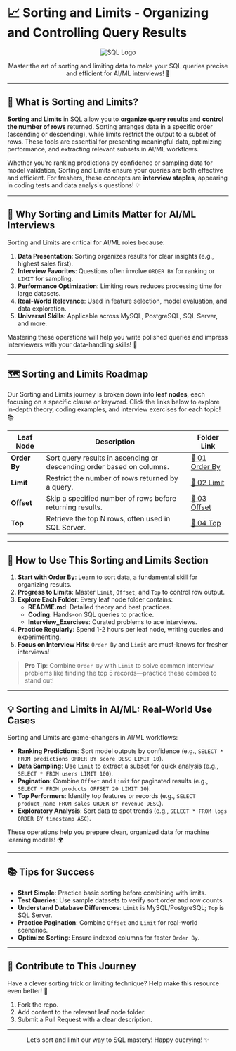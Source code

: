 # 📈 Sorting and Limits - Organizing and Controlling Query Results

<div align="center">
  <img src="https://img.shields.io/badge/SQL-4479A1?style=for-the-badge&logo=postgresql&logoColor=white" alt="SQL Logo" />
</div>

<p align="center">Master the art of sorting and limiting data to make your SQL queries precise and efficient for AI/ML interviews! 🚀</p>

---

## 🌟 What is Sorting and Limits?

**Sorting and Limits** in SQL allow you to **organize query results** and **control the number of rows** returned. Sorting arranges data in a specific order (ascending or descending), while limits restrict the output to a subset of rows. These tools are essential for presenting meaningful data, optimizing performance, and extracting relevant subsets in AI/ML workflows.

Whether you’re ranking predictions by confidence or sampling data for model validation, Sorting and Limits ensure your queries are both effective and efficient. For freshers, these concepts are **interview staples**, appearing in coding tests and data analysis questions! 💡

---

## 🎯 Why Sorting and Limits Matter for AI/ML Interviews

Sorting and Limits are critical for AI/ML roles because:

1. **Data Presentation**: Sorting organizes results for clear insights (e.g., highest sales first).
2. **Interview Favorites**: Questions often involve `ORDER BY` for ranking or `LIMIT` for sampling.
3. **Performance Optimization**: Limiting rows reduces processing time for large datasets.
4. **Real-World Relevance**: Used in feature selection, model evaluation, and data exploration.
5. **Universal Skills**: Applicable across MySQL, PostgreSQL, SQL Server, and more.

Mastering these operations will help you write polished queries and impress interviewers with your data-handling skills! 🌟

---

## 🗺️ Sorting and Limits Roadmap

Our Sorting and Limits journey is broken down into **leaf nodes**, each focusing on a specific clause or keyword. Click the links below to explore in-depth theory, coding examples, and interview exercises for each topic! 📚

| Leaf Node | Description | Folder Link |
|-----------|-------------|-------------|
| **Order By** | Sort query results in ascending or descending order based on columns. | [📂 01 Order By](./01%20Order%20By) |
| **Limit** | Restrict the number of rows returned by a query. | [📂 02 Limit](./02%20Limit) |
| **Offset** | Skip a specified number of rows before returning results. | [📂 03 Offset](./03%20Offset) |
| **Top** | Retrieve the top N rows, often used in SQL Server. | [📂 04 Top](./04%20Top) |

---

## 🚀 How to Use This Sorting and Limits Section

1. **Start with Order By**: Learn to sort data, a fundamental skill for organizing results.
2. **Progress to Limits**: Master `Limit`, `Offset`, and `Top` to control row output.
3. **Explore Each Folder**: Every leaf node folder contains:
   - **README.md**: Detailed theory and best practices.
   - **Coding**: Hands-on SQL queries to practice.
   - **Interview_Exercises**: Curated problems to ace interviews.
4. **Practice Regularly**: Spend 1-2 hours per leaf node, writing queries and experimenting.
5. **Focus on Interview Hits**: `Order By` and `Limit` are must-knows for fresher interviews!

> **Pro Tip**: Combine `Order By` with `Limit` to solve common interview problems like finding the top 5 records—practice these combos to stand out!

---

## 💡 Sorting and Limits in AI/ML: Real-World Use Cases

Sorting and Limits are game-changers in AI/ML workflows:

- **Ranking Predictions**: Sort model outputs by confidence (e.g., `SELECT * FROM predictions ORDER BY score DESC LIMIT 10`).
- **Data Sampling**: Use `Limit` to extract a subset for quick analysis (e.g., `SELECT * FROM users LIMIT 100`).
- **Pagination**: Combine `Offset` and `Limit` for paginated results (e.g., `SELECT * FROM products OFFSET 20 LIMIT 10`).
- **Top Performers**: Identify top features or records (e.g., `SELECT product_name FROM sales ORDER BY revenue DESC`).
- **Exploratory Analysis**: Sort data to spot trends (e.g., `SELECT * FROM logs ORDER BY timestamp ASC`).

These operations help you prepare clean, organized data for machine learning models! 🌍

---

## 📚 Tips for Success

- **Start Simple**: Practice basic sorting before combining with limits.
- **Test Queries**: Use sample datasets to verify sort order and row counts.
- **Understand Database Differences**: `Limit` is MySQL/PostgreSQL; `Top` is SQL Server.
- **Practice Pagination**: Combine `Offset` and `Limit` for real-world scenarios.
- **Optimize Sorting**: Ensure indexed columns for faster `Order By`.

---

## 🤝 Contribute to This Journey

Have a clever sorting trick or limiting technique? Help make this resource even better! 🌟
1. Fork the repo.
2. Add content to the relevant leaf node folder.
3. Submit a Pull Request with a clear description.

---

<div align="center">
  <p>Let’s sort and limit our way to SQL mastery! Happy querying! ✨</p>
</div>